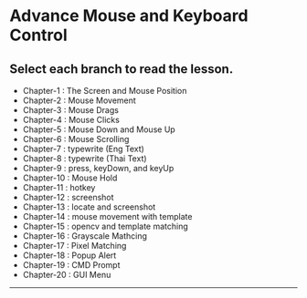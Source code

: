 # Advance Mouse and Keyboard Control
## Select each branch to read the lesson.

* Chapter-1 : The Screen and Mouse Position 
* Chapter-2 : Mouse Movement 
* Chapter-3 : Mouse Drags
* Chapter-4 : Mouse Clicks
* Chapter-5 : Mouse Down and Mouse Up
* Chapter-6 : Mouse Scrolling
* Chapter-7 : typewrite (Eng Text)
* Chapter-8 : typewrite (Thai Text)
* Chapter-9 : press, keyDown, and keyUp
* Chapter-10 : Mouse Hold
* Chapter-11 : hotkey
* Chapter-12 : screenshot
* Chapter-13 : locate and screenshot
* Chapter-14 : mouse movement with template
* Chapter-15 : opencv and template matching
* Chapter-16 : Grayscale Mathcing
* Chapter-17 : Pixel Matching
* Chapter-18 : Popup Alert
* Chapter-19 : CMD Prompt
* Chapter-20 : GUI Menu
---